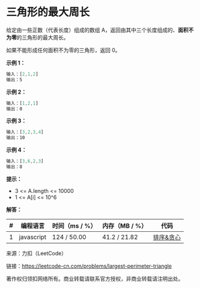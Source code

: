 # 三角形的最大周长

给定由一些正数（代表长度）组成的数组 A，返回由其中三个长度组成的、**面积不为零**的三角形的最大周长。

如果不能形成任何面积不为零的三角形，返回 0。

**示例 1：**

``` javascript
输入：[2,1,2]
输出：5
```

**示例 2：**

``` javascript
输入：[1,2,1]
输出：0
```

**示例 3：**

``` javascript
输入：[3,2,3,4]
输出：10
```

**示例 4：**

``` javascript
输入：[3,6,2,3]
输出：8
```

**提示：**

- 3 <= A.length <= 10000
- 1 <= A[i] <= 10^6

**解答：**

**#**|**编程语言**|**时间（ms / %）**|**内存（MB / %）**|**代码**
--|--|--|--|--
1|javascript|124 / 50.00|41.2 / 21.82|[排序&贪心](./javascript/ac_v1.js)

来源：力扣（LeetCode）

链接：https://leetcode-cn.com/problems/largest-perimeter-triangle

著作权归领扣网络所有。商业转载请联系官方授权，非商业转载请注明出处。
